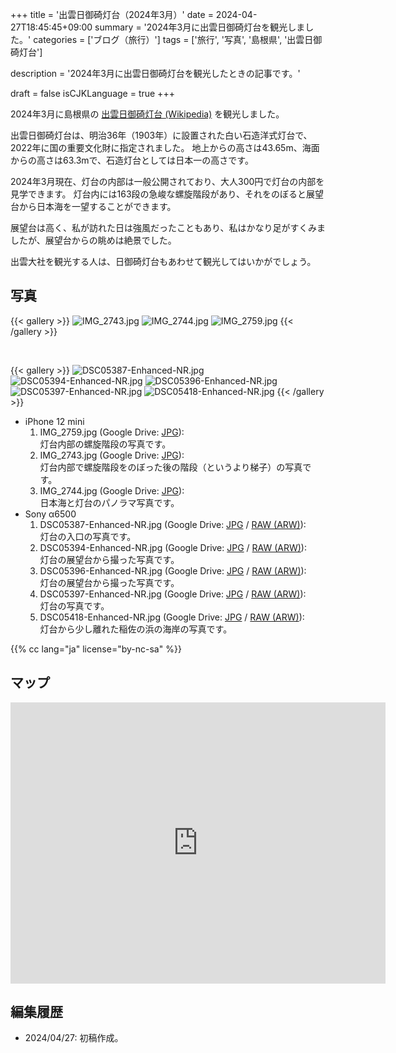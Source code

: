 +++
title = '出雲日御碕灯台（2024年3月）'
date = 2024-04-27T18:45:45+09:00
summary = '2024年3月に出雲日御碕灯台を観光しました。'
categories = ['ブログ（旅行）']
tags = ['旅行', '写真', '島根県', '出雲日御碕灯台']

description = '2024年3月に出雲日御碕灯台を観光したときの記事です。'

draft = false
isCJKLanguage = true
+++


2024年3月に島根県の [出雲日御碕灯台 (Wikipedia)](https://ja.wikipedia.org/wiki/%E5%87%BA%E9%9B%B2%E6%97%A5%E5%BE%A1%E7%A2%95%E7%81%AF%E5%8F%B0) を観光しました。

出雲日御碕灯台は、明治36年（1903年）に設置された白い石造洋式灯台で、2022年に国の重要文化財に指定されました。
地上からの高さは43.65m、海面からの高さは63.3mで、石造灯台としては日本一の高さです。

2024年3月現在、灯台の内部は一般公開されており、大人300円で灯台の内部を見学できます。
灯台内には163段の急峻な螺旋階段があり、それをのぼると展望台から日本海を一望することができます。

展望台は高く、私が訪れた日は強風だったこともあり、私はかなり足がすくみましたが、展望台からの眺めは絶景でした。

出雲大社を観光する人は、日御碕灯台もあわせて観光してはいかがでしょう。


## 写真

{{< gallery >}}
  <img src="IMG_2743.jpg" alt="IMG_2743.jpg" class="grid-w33" />
  <img src="IMG_2744.jpg" alt="IMG_2744.jpg" class="grid-w33" />
  <img src="IMG_2759.jpg" alt="IMG_2759.jpg" class="grid-w100" />
{{< /gallery >}}

<br>

{{< gallery >}}
  <img src="DSC05387-Enhanced-NR.jpg" alt="DSC05387-Enhanced-NR.jpg" class="grid-w33" />
  <img src="DSC05394-Enhanced-NR.jpg" alt="DSC05394-Enhanced-NR.jpg" class="grid-w33" />
  <img src="DSC05396-Enhanced-NR.jpg" alt="DSC05396-Enhanced-NR.jpg" class="grid-w33" />
  <img src="DSC05397-Enhanced-NR.jpg" alt="DSC05397-Enhanced-NR.jpg" class="grid-w33" />
  <img src="DSC05418-Enhanced-NR.jpg" alt="DSC05418-Enhanced-NR.jpg" class="grid-w33" />
{{< /gallery >}}


- iPhone 12 mini
    1. IMG\_2759.jpg (Google Drive: [JPG](https://drive.google.com/file/d/1kIfnd17z-peqgBKcB3ZmS2uDILFjltof/view)):  
       灯台内部の螺旋階段の写真です。
    1. IMG\_2743.jpg (Google Drive: [JPG](https://drive.google.com/file/d/160gUe9dVpQxTrVxVEULxJfiz9D8CgkVs/view)):  
       灯台内部で螺旋階段をのぼった後の階段（というより梯子）の写真です。
    1. IMG\_2744.jpg (Google Drive: [JPG](https://drive.google.com/file/d/11mXjQvwsBV_AUSVzLvVJ1zyhKelzp2hI/view)):  
       日本海と灯台のパノラマ写真です。
- Sony α6500
    1. DSC05387-Enhanced-NR.jpg (Google Drive: [JPG](https://drive.google.com/file/d/1N6sQNE0qw9ffxeXgNlRal611mBEugCCk/view) / [RAW (ARW)](https://drive.google.com/file/d/11JrfLe-PzlVIzR87Fv03wwx2z6BJ4lk7/view)):  
       灯台の入口の写真です。
    1. DSC05394-Enhanced-NR.jpg (Google Drive: [JPG](https://drive.google.com/file/d/1cCCpvK6PxEQ3Zc8bm1CKt3InUUBSFdPP/view) / [RAW (ARW)](https://drive.google.com/file/d/1Scbt7GQyOyEAFgCu_DCAOi936Njdu9AS/view)):  
       灯台の展望台から撮った写真です。
    1. DSC05396-Enhanced-NR.jpg (Google Drive: [JPG](https://drive.google.com/file/d/1uL02DDq1VU8VtFCOWvPb5feS9LWObsEj/view) / [RAW (ARW)](https://drive.google.com/file/d/1O0JNILxR-MCT1t_sB3L8YT-jTCQrEtn4/view)):  
       灯台の展望台から撮った写真です。
    1. DSC05397-Enhanced-NR.jpg (Google Drive: [JPG](https://drive.google.com/file/d/14Vnl-35yn8zq79QgQMCfDVZqnFK4pmrM/view) / [RAW (ARW)](https://drive.google.com/file/d/1EvZ7jd040CxFjxDrMMmbcz7YO8SVONnj/view)):  
       灯台の写真です。
    1. DSC05418-Enhanced-NR.jpg (Google Drive: [JPG](https://drive.google.com/file/d/15z0DSHX25Jaf_ewU41fNNjLdDeWCyyMY/view) / [RAW (ARW)](https://drive.google.com/file/d/1FKTaqWw9pBkFV12RaSs5OhPQPPucRJIH/view)):  
       灯台から少し離れた稲佐の浜の海岸の写真です。


{{% cc lang="ja" license="by-nc-sa" %}}


## マップ

<iframe src="https://www.google.com/maps/embed?pb=!1m18!1m12!1m3!1d3250.8489298314094!2d132.62674227651354!3d35.433772143526745!2m3!1f0!2f0!3f0!3m2!1i1024!2i768!4f13.1!3m3!1m2!1s0x35575c209d62fdcb%3A0xff48b1cb937150be!2sIzumo%20Hinomisaki%20Lighthouse!5e0!3m2!1sen!2sjp!4v1714212125062!5m2!1sen!2sjp" width="600" height="450" style="border:0;" allowfullscreen="" loading="lazy" referrerpolicy="no-referrer-when-downgrade"></iframe>


## 編集履歴

- 2024/04/27: 初稿作成。


